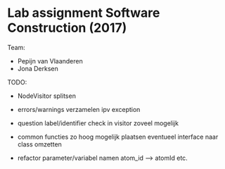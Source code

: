 # Lab assignment Software Construction (2017)
Team:
* Pepijn van Vlaanderen
* Jona Derksen

TODO:
- NodeVisitor splitsen
- errors/warnings verzamelen ipv exception
- question label/identifier check in visitor zoveel mogelijk

- common functies zo hoog mogelijk plaatsen eventueel interface naar class omzetten
- refactor parameter/variabel namen atom_id --> atomId etc. 